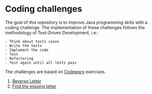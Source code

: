 # Coding challenges
The goal of this repository is to improve Java programming skills with a coding challenge.
The implementation of these challenges follows the methodology of Test-Driven Development, i.e.:

    - Think about tests cases
    - Write the tests
    - Implement the code
    - Test
    - Refactoring
    - Test again until all tests pass

The challenges are based on [Codewars](https://www.codewars.com/) exercises.

1. [Reverse Letter](src/main/scala/challenge01)
2. [Find the missing letter](src/main/scala/challenge02)